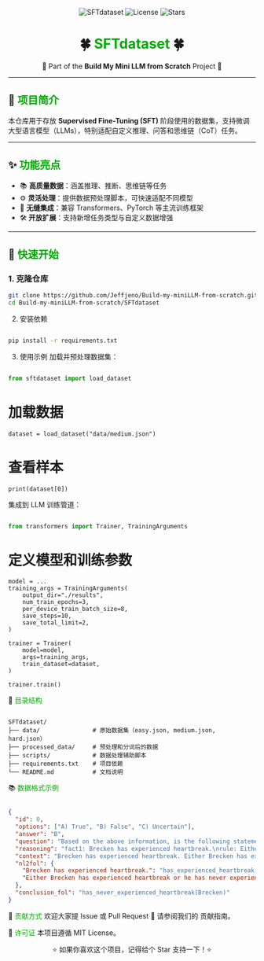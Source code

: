 <p align="center">
  <img src="https://img.shields.io/badge/SFT%20Dataset-Supervised%20Fine-Tuning-brightgreen?style=flat-square" alt="SFTdataset">
  <img src="https://img.shields.io/github/license/Jeffjeno/Build-my-miniLLM-from-scratch?style=flat-square" alt="License">
  <img src="https://img.shields.io/github/stars/Jeffjeno/Build-my-miniLLM-from-scratch?style=flat-square" alt="Stars">
</p>


<h1 align="center">🍀 <font color="#00aa00">SFTdataset</font> 🍀</h1>

<p align="center">
🌿 Part of the <b>Build My Mini LLM from Scratch</b> Project 🌿
</p>

---

## 🌱 <font color="#00aa00">项目简介</font>

本仓库用于存放 **Supervised Fine-Tuning (SFT)** 阶段使用的数据集，支持微调大型语言模型（LLMs），特别适配自定义推理、问答和思维链（CoT）任务。

---

## ✨ <font color="#00aa00">功能亮点</font>

- 📚 **高质量数据**：涵盖推理、推断、思维链等任务
- ⚙️ **灵活处理**：提供数据预处理脚本，可快速适配不同模型
- 🚀 **无缝集成**：兼容 Transformers、PyTorch 等主流训练框架
- 🛠️ **开放扩展**：支持新增任务类型与自定义数据增强

---

## 🚀 <font color="#00aa00">快速开始</font>

### 1. 克隆仓库

```bash
git clone https://github.com/Jeffjeno/Build-my-miniLLM-from-scratch.git
cd Build-my-miniLLM-from-scratch/SFTdataset
```
2. 安装依赖
```bash

pip install -r requirements.txt
```
3. 使用示例
加载并预处理数据集：

```python

from sftdataset import load_dataset
```
# 加载数据
```
dataset = load_dataset("data/medium.json")
```
# 查看样本
```
print(dataset[0])
```
集成到 LLM 训练管道：

```python

from transformers import Trainer, TrainingArguments
```
# 定义模型和训练参数
```
model = ...
training_args = TrainingArguments(
    output_dir="./results",
    num_train_epochs=3,
    per_device_train_batch_size=8,
    save_steps=10,
    save_total_limit=2,
)

trainer = Trainer(
    model=model,
    args=training_args,
    train_dataset=dataset,
)

trainer.train()
```
📂 <font color="#00aa00">目录结构</font>
```text

SFTdataset/
├── data/               # 原始数据集（easy.json, medium.json, hard.json）
├── processed_data/     # 预处理和分词后的数据
├── scripts/            # 数据处理辅助脚本
├── requirements.txt    # 项目依赖
└── README.md           # 文档说明
```
📚 <font color="#00aa00">数据格式示例</font>
```json

{
  "id": 0,
  "options": ["A) True", "B) False", "C) Uncertain"],
  "answer": "B",
  "question": "Based on the above information, is the following statement true, false, or uncertain? Brecken has never experienced heartbreak.",
  "reasoning": "fact1: Brecken has experienced heartbreak.\nrule: Either Brecken has experienced heartbreak or he has never experienced heartbreak, but not both.\nconclusion: Brecken has experienced heartbreak.\n\nTherefore, it is false that Brecken has never experienced heartbreak. The correct option is: B.",
  "context": "Brecken has experienced heartbreak. Either Brecken has experienced heartbreak or he has never experienced heartbreak, but not both.",
  "nl2fol": {
    "Brecken has experienced heartbreak.": "has_experienced_heartbreak(Brecken)",
    "Either Brecken has experienced heartbreak or he has never experienced heartbreak, but not both.": "has_experienced_heartbreak(Brecken) ⊕ has_never_experienced_heartbreak(Brecken)"
  },
  "conclusion_fol": "has_never_experienced_heartbreak(Brecken)"
}
```
🤝 <font color="#00aa00">贡献方式</font>
欢迎大家提 Issue 或 Pull Request 🎯
请参阅我们的 贡献指南。

📜 <font color="#00aa00">许可证</font>
本项目遵循 MIT License。

<p align="center"> ⭐ 如果你喜欢这个项目，记得给个 Star 支持一下！⭐ </p> 
